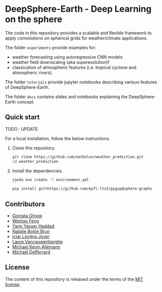 # DeepSphere-Earth - Deep Learning on the sphere 

The code in this repository provides a scalable and flexible framework to apply convolutions on spherical grids for weather/climate applications.

The folder `experiments` provide examples for:
-  weather forecasting using autoregressive CNN models  
-  weather field downscaling (aka superesolution)f
-  classication of atmospheric features (i.e. tropical cyclone and atmospheric rivers).

The folder `tutorials` provide jupyter notebooks describing various features of DeepSphere-Earth.

The folder `docs` contains slides and notebooks explaining the DeepSphere-Earth concept. 

## Quick start 

TODO : UPDATE 

For a local installation, follow the below instructions.

1. Clone this repository.
   ```sh
   git clone https://github.com/natbolon/weather_prediction.git
   cd weather_prediction
   ```

2. Install the dependencies.
   ```sh
   conda env create -f environment.yml
   ``
   pip install git+https://github.com/epfl-lts2/pygsp@sphere-graphs
   
## Contributors
- [Gionata Ghiggi][gg]
- [Wentao Feng][wf]
- [Yann Yasser Haddad][yyh]
- [Natalie Bolón Brun][nbolon]
- [Icíar Lloréns Jover][illorens]
- [Laure Vancauwenberghe][lv]
- [Michael Kevin Allemann][ma]
- [Michaël Defferrard][mdeff]

[gg]: https://people.epfl.ch/gionata.ghiggi
[wf]: https://github.com/ownzonefeng
[yyh]: https://www.linkedin.com/in/yann-yasser-haddad/?originalSubdomain=ch
[nbolon]: https://www.linkedin.com/in/nataliebolonbrun/
[illorens]: https://www.linkedin.com/in/iciar-llorens-jover/
[lv]: https://www.linkedin.com/in/laure-vancauwenberghe/
[ma]: https://www.linkedin.com/in/michael-allemann/
[mdeff]: http://deff.ch

## License

The content of this repository is released under the terms of the [MIT license](LICENSE.txt).
